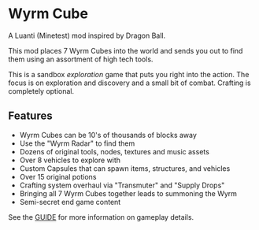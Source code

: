 # Wyrm Cube
A Luanti (Minetest) mod inspired by Dragon Ball. 

This mod places 7 Wyrm Cubes into the world and sends you out to find them using an assortment of high tech tools. 

This is a sandbox *exploration* game that puts you right into the action. The focus is on exploration and discovery and a small bit of combat. Crafting is completely optional.

## Features
- Wyrm Cubes can be 10's of thousands of blocks away
- Use the "Wyrm Radar" to find them
- Dozens of original tools, nodes, textures and music assets
- Over 8 vehicles to explore with
- Custom Capsules that can spawn items, structures, and vehicles
- Over 15 original potions
- Crafting system overhaul via "Transmuter" and "Supply Drops"
- Bringing all 7 Wyrm Cubes together leads to summoning the Wyrm
- Semi-secret end game content

See the [GUIDE](GUIDE.md) for more information on gameplay details.


